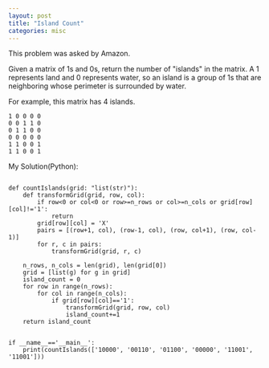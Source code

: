 ```yaml
---
layout: post
title: "Island Count"
categories: misc
---
```


This problem was asked by Amazon.

Given a matrix of 1s and 0s, return the number of "islands" in the matrix. A 1 represents land and 0 represents water, so an island is a group of 1s that are neighboring whose perimeter is surrounded by water.

For example, this matrix has 4 islands.
```
1 0 0 0 0
0 0 1 1 0
0 1 1 0 0
0 0 0 0 0
1 1 0 0 1
1 1 0 0 1
```


My Solution(Python):
```

def countIslands(grid: "list(str)"):
    def transformGrid(grid, row, col):
        if row<0 or col<0 or row>=n_rows or col>=n_cols or grid[row][col]!='1':
            return
        grid[row][col] = 'X'
        pairs = [(row+1, col), (row-1, col), (row, col+1), (row, col-1)]
        for r, c in pairs:
            transformGrid(grid, r, c)

    n_rows, n_cols = len(grid), len(grid[0])
    grid = [list(g) for g in grid]
    island_count = 0
    for row in range(n_rows):
        for col in range(n_cols):
            if grid[row][col]=='1':
                transformGrid(grid, row, col)
                island_count+=1
    return island_count


if __name__=='__main__':
    print(countIslands(['10000', '00110', '01100', '00000', '11001', '11001']))
```

